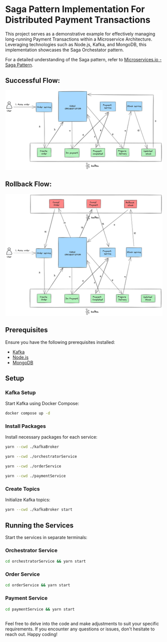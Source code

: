 # Saga Pattern Implementation For Distributed Payment Transactions

This project serves as a demonstrative example for effectively managing long-running Payment Transactions within a Microservice Architecture. Leveraging technologies such as Node.js, Kafka, and MongoDB, this implementation showcases the Saga Orchestator pattern.

For a detailed understanding of the Saga pattern, refer to [Microservices.io - Saga Pattern](https://microservices.io/patterns/data/saga.html).

## Successful Flow:
![Successful Flow](./saga.png)

## Rollback Flow:
![Rollback Flow](./saga-rollback.png)

## Prerequisites

Ensure you have the following prerequisites installed:

- [Kafka](https://kafka.apache.org/downloads)
- [Node.js](https://nodejs.org/en/download/)
- [MongoDB](https://www.mongodb.com/try/download/community)

## Setup

### Kafka Setup

Start Kafka using Docker Compose:

```bash
docker compose up -d 
```

### Install Packages

Install necessary packages for each service:

```bash
yarn --cwd ./kafkaBroker
```

```bash
yarn --cwd ./orchestratorService
```

```bash
yarn --cwd ./orderService
```

```bash
yarn --cwd ./paymentService
```

### Create Topics

Initialize Kafka topics:

```bash
yarn --cwd ./kafkaBroker start
```

## Running the Services

Start the services in separate terminals:

### Orchestrator Service

```bash
cd orchestratorService && yarn start
```

### Order Service

```bash
cd orderService && yarn start
```

### Payment Service

```bash
cd paymentService && yarn start
```

##
Feel free to delve into the code and make adjustments to suit your specific requirements. If you encounter any questions or issues, don't hesitate to reach out. Happy coding!
